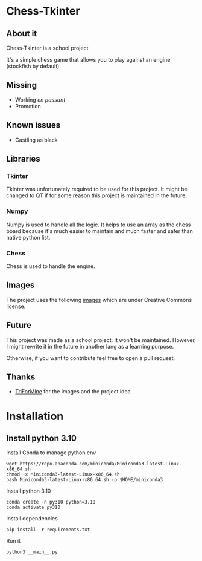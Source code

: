 # Chess-Tkinter

## About it 

Chess-Tkinter is a school project

It's a simple chess game that allows you to play against an engine (stockfish by default).

## Missing 

- Working *en passant*
- Promotion 

## Known issues 

- Castling as black 

## Libraries 

### Tkinter

Tkinter was unfortunately required to be used for this project. 
It might be changed to QT if for some reason this project is maintained in the future.

### Numpy
Numpy is used to handle all the logic. It helps to use an array as the chess board because it's much easier to maintain and much faster and safer than native python list.

### Chess
Chess is used to handle the engine.

## Images
The project uses the following [images](https://commons.m.wikimedia.org/wiki/Category:SVG_chess_pieces) which are under Creative Commons license.

## Future 

This project was made as a school project. It won't be maintained.
However, I might rewrite it in the future in another lang as a learning purpose.

Otherwise, if you want to contribute feel free to open a pull request.

## Thanks 

- [TriForMine](https://github.com/TriForMine/py-chess-tk/) for the images and the project idea

# Installation

## Install python 3.10 

Install Conda to manage python env
```shell
wget https://repo.anaconda.com/miniconda/Miniconda3-latest-Linux-x86_64.sh
chmod +x Miniconda3-latest-Linux-x86_64.sh
bash Miniconda3-latest-Linux-x86_64.sh -p $HOME/miniconda3
```

Install python 3.10
```shell
conda create -n py310 python=3.10
conda activate py310
```

Install dependencies
```shell
pip install -r requirements.txt
```

Run it 
```shell
python3 __main__.py
```


